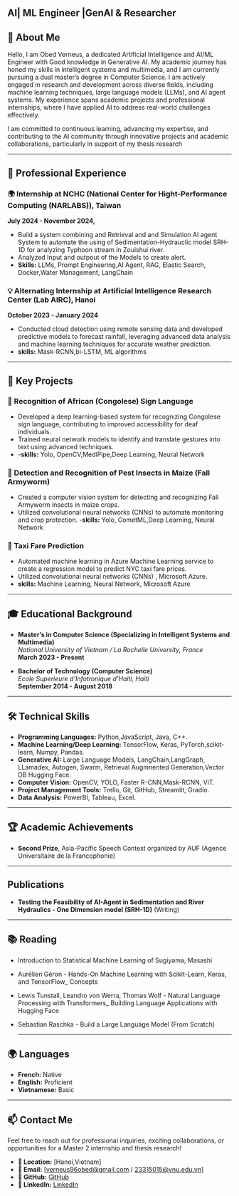 ## AI| ML Engineer |GenAI & Researcher

## 🚀 About Me
Hello, I am Obed Verneus, a dedicated Artificial Intelligence and AI/ML Engineer with Good knowledge in Generative AI. My academic journey has honed my skills in intelligent systems and multimedia, and I am currently pursuing a dual master’s degree in Computer Science.
I am actively engaged in research and development across diverse fields, including machine learning techniques, large language models (LLMs), and AI agent systems. My experience spans academic projects and professional internships, where I have applied AI to address real-world challenges effectively.

I am committed to continuous learning, advancing my expertise, and contributing to the AI community through innovative projects and academic collaborations, particularly in support of my thesis research

---

## 💼 Professional Experience

### 🌍 Internship at NCHC (National Center for Hight-Performance Computing (NARLABS)), Taiwan  
**July 2024 - November 2024,**  
- Build a system combining and Retrieval and and Simulation AI agent System to automate the using of Sedimentation-Hydrauclic model SRH-1D for analyzing Typhoon stream in Zouishui river.  
- Analyzed Input and outpout of the Models to create alert.
- **Skills:** LLMs, Prompt Engineering,AI Agent, RAG, Elastic Search, Docker,Water Management, LangChain

### 💡 Alternating Internship at Artificial Intelligence Research Center (Lab AIRC), Hanoi  
**October 2023 - January 2024**  
- Conducted cloud detection using remote sensing data and developed predictive models to forecast rainfall, leveraging advanced data analysis and machine learning techniques for accurate weather prediction. 
- **skills:** Mask-RCNN,bi-LSTM, ML algorithms

---

## 🧠 Key Projects

### 🧬 Recognition of African (Congolese) Sign Language  
- Developed a deep learning-based system for recognizing Congolese sign language, contributing to improved accessibility for deaf individuals.  
- Trained neural network models to identify and translate gestures into text using advanced techniques.
- -**skills:** Yolo, OpenCV,MediPipe,Deep Learning, Neural Network

### 🐛 Detection and Recognition of Pest Insects in Maize (Fall Armyworm)  
- Created a computer vision system for detecting and recognizing Fall Armyworm insects in maize crops.  
- Utilized convolutional neural networks (CNNs) to automate monitoring and crop protection.
-**skills:** Yolo, CometML,Deep Learning, Neural Network

### 🚗 Taxi Fare Prediction   
- Automated machine learning in Azure Machine Learning
 service to create a regression model to predict NYC taxi fare prices. 
- Utilized convolutional neural networks (CNNs) , Microsoft Azure.
- **skills:** Machine Learning, Neural Network, Microsoft Azure

---

## 🎓 Educational Background

- **Master’s in Computer Science (Specializing in Intelligent Systems and Multimedia)**  
  *National University of Vietnam / La Rochelle University, France*  
  **March 2023 - Present**

- **Bachelor of Technology (Computer Science)**  
  *Ecole Superieure d'Infotronique d'Haiti, Haiti*  
  **September 2014 - August 2018**

---

## 🛠️ Technical Skills

- **Programming Languages:** Python,JavaScript, Java, C++. 
- **Machine Learning/Deep Learning:** TensorFlow, Keras, PyTorch,scikit-learn, Numpy, Pandas.  
- **Generative AI:** Large Language Models, LangChain,LangGraph, LLamadex, Autogen, Swarm, Retrieval Augmnented Generation,Vector DB Hugging Face.
- **Computer Vision:** OpenCV, YOLO, Faster R-CNN,Mask-RCNN, ViT. 
- **Project Management Tools:** Trello, Git, GitHub, Streamlit, Gradio.
- **Data Analysis:** PowerBI, Tableau, Excel.

---

## 🏆 Academic Achievements
 
- **Second Prize**, Asia-Pacific Speech Contest organized by AUF (Agence Universitaire de la Francophonie)  

---
## Publications
- **Testing the Feasibility of AI-Agent in Sedimentation and River Hydraulics - One Dimension  model (SRH-1D)** (Writing)
---

## 📚 Reading 
- Introduction to Statistical Machine Learning of Sugiyama, Masashi
- Aurélien Géron - Hands-On Machine Learning with Scikit-Learn, Keras, and TensorFlow_ Concepts
- Lewis Tunstall, Leandro von Werra, Thomas Wolf - Natural Language Processing with Transformers_ Building Language Applications with Hugging Face
- Sebastian Raschka - Build a Large Language Model (From Scratch)

  ---
## 🌍 Languages

- **French:** Native  
- **English:** Proficient  
- **Vietnamese:** Basic  

---

## 📫 Contact Me

Feel free to reach out for professional inquiries, exciting collaborations, or opportunities for a Master 2 internship and thesis research!

- **📍 Location:** [Hanoi,Vietnam]  
- **📧 Email:** [verneus96obed@gmail.com / 23315015@vnu.edu.vn]  
- **🔗 GitHub:** [GitHub](https://github.com/bedoo96)  
- **💼 LinkedIn:** [LinkedIn](www.linkedin.com/in/obed-verneus-007538160)


<!--
**bedoo96/bedoo96** is a ✨ _special_ ✨ repository because its `README.md` (this file) appears on your GitHub profile.

Here are some ideas to get you started:

- 🔭 I’m currently working on ...
- 🌱 I’m currently learning ...
- 👯 I’m looking to collaborate on ...
- 🤔 I’m looking for help with ...
- 💬 Ask me about ...
- 📫 How to reach me: ...
- 😄 Pronouns: ...
- ⚡ Fun fact: ...
-->
